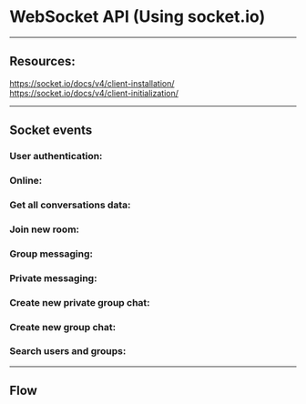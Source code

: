 # WebSocket API (Using socket.io)

---

## Resources:

https://socket.io/docs/v4/client-installation/
https://socket.io/docs/v4/client-initialization/

---

## Socket events

### User authentication:

### Online:

### Get all conversations data:

### Join new room:

### Group messaging:

### Private messaging:

### Create new private group chat:

### Create new group chat:

### Search users and groups:

---

## Flow
